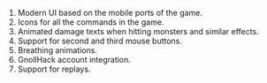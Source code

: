 1. Modern UI based on the mobile ports of the game.
2. Icons for all the commands in the game.
3. Animated damage texts when hitting monsters and similar effects.
4. Support for second and third mouse buttons.
5. Breathing animations.
6. GnollHack account integration.
7. Support for replays. 